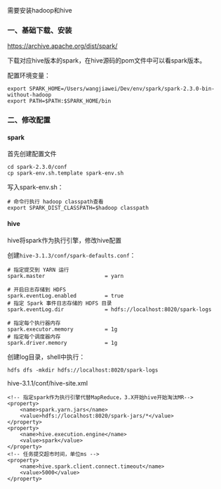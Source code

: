 需要安装hadoop和hive

### 一、基础下载、安装

https://archive.apache.org/dist/spark/ 

下载对应hive版本的spark，在hive源码的pom文件中可以看spark版本。

配置环境变量：
```
export SPARK_HOME=/Users/wangjiawei/Dev/env/spark/spark-2.3.0-bin-without-hadoop
export PATH=$PATH:$SPARK_HOME/bin
```

### 二、修改配置

#### spark

首先创建配置文件
```
cd spark-2.3.0/conf
cp spark-env.sh.template spark-env.sh
```

写入spark-env.sh：
```
# 命令行执行 hadoop classpath查看
export SPARK_DIST_CLASSPATH=$hadoop classpath
```

#### hive

hive将spark作为执行引擎，修改hive配置

创建`hive-3.1.3/conf/spark-defaults.conf`：
```
# 指定提交到 YARN 运行
spark.master                   = yarn

# 开启日志存储到 HDFS
spark.eventLog.enabled         = true
# 指定 Spark 事件日志存储的 HDFS 目录
spark.eventLog.dir             = hdfs://localhost:8020/spark-logs

# 指定每个执行器内存
spark.executor.memory          = 1g
# 指定每个调度器内存
spark.driver.memory            = 1g
```

创建log目录，shell中执行：
```
hdfs dfs -mkdir hdfs://localhost:8020/spark-logs
```

hive-3.1.1/conf/hive-site.xml
```
<!-- 指定spark作为执行引擎代替MapReduce，3.X开始hive开始淘汰MR-->
<property>
    <name>spark.yarn.jars</name>
    <value>hdfs://localhost:8020/spark-jars/*</value>
</property>
<property>
    <name>hive.execution.engine</name>
    <value>spark</value>
</property>
<!-- 任务提交超市时间，单位ms -->
<property>
    <name>hive.spark.client.connect.timeout</name>
    <value>5000</value>
</property>
```